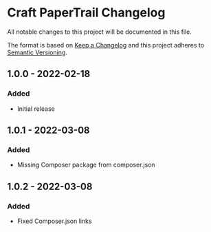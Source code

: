 # Craft PaperTrail Changelog

All notable changes to this project will be documented in this file.

The format is based on [Keep a Changelog](http://keepachangelog.com/) and this project adheres to [Semantic Versioning](http://semver.org/).

## 1.0.0 - 2022-02-18
### Added
- Initial release

## 1.0.1 - 2022-03-08
### Added
- Missing Composer package from composer.json

## 1.0.2 - 2022-03-08
### Added
- Fixed Composer.json links

